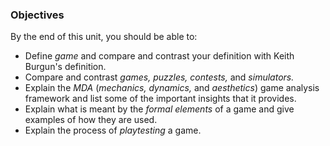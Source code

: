 ### Objectives

By the end of this unit, you should be able to:

* Define *game* and compare and contrast your definition with Keith Burgun's definition.
* Compare and contrast *games, puzzles, contests,* and *simulators.*
* Explain the *MDA* (*mechanics, dynamics,* and *aesthetics*) game analysis framework and list some of the important insights that it provides.
* Explain what is meant by the *formal elements* of a game and give examples of how they are used.
* Explain the process of *playtesting* a game.
